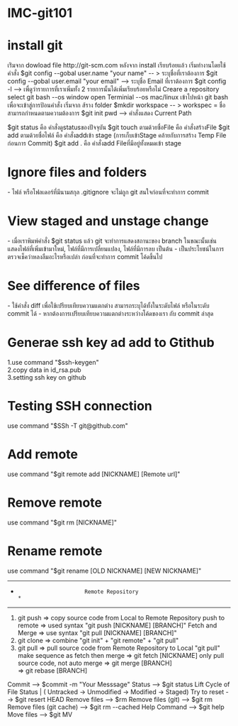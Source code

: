 # IMC-git101
<h1>install git</h1>
เร่ิมจาก dowload   file  http://git-scm.com
หลังจาก install เรียบร้อยแล้ว 
เริ่มทำงานโดยใช้คำสั่ง
$git config --gobal user.name "your name" -- > ระบุชื่อที่เราต้องการ
$git config --gobal user.email "your email" --> ระบุชื่อ Email ที่เราต้องการ
$git config -l --> เพื่ดูว่ารายการที่เราเพิ่มทั้ง 2 รายการนั้นได้เพิ่มเรียบร้อยหรือไม่
Creare a repository
select git bash --os window
open Terminial --os mac/linux
เข้าไปหน้า git bash เพื่อจะเข้าสู่การป้อนคำสั่ง 
เริ่มจาก ส้ราง folder 
$mkdir workspace -- > workspec = ชื่อสามารถกำหนดตามความต้องการ
$git init
pwd  --> คำสั่งแสดง Current Path

﻿$git status คือ คำสั่งดูstatusของปัจจุบัน
$git touch ตามด้วยชื่อFile คือ คำสั่งสร้างFile
$git add ตามด้วยชื่อไฟล์  คือ คำสั่งaddเข้า stage (การเก็บเข้าStage คล้ายกับการสร้าง Temp File ก่อนการ Commit)
$git add . คือ คำสั่งadd Fileที่มีอยู่ทั้งหมดเข้า stage

<h1>Ignore files and folders</h1>
- ไฟล์ หรือโฟลเดอร์ที่มีนามสกุล .gitignore จะไม่ถูก git สนใจก่อนที่จะทำการ commit

<h1>View staged and unstage change</h1>
- เมื่อเราพิมพ์คำสั่ง $git status แล้ว git จะทำการแสดงสถานะของ branch ในขณะนั้นเช่น แสดงไฟล์ที่เพิ่มเข้ามาใหม่, ไฟล์ที่มีการเปลี่ยนแปลง, ไฟล์ที่มีการลบ เป็นต้น
- เป็นประโยชน์ในการตรวจเช็คว่าหลงลืมอะไรหรือเปล่า ก่อนที่จะทำการ commit โค้ดขึ้นไป

<h1>See difference of files</h1>
- ใช้คำสั่ง diff เพื่อใช้เปรียบเทียบความแตกต่าง สามารถระบุได้ทั้งในระดับไฟล์ หรือในระดับ commit ได้
- หากต้องการเปรียบเทียบความแตกต่างระหว่างโค้ดของเรา กับ commit ล่าสุด

<h1>Generae ssh key ad add to Gtithub</h1>
1.use command "$ssh-keygen" <br/>
2.copy data in id_rsa.pub <br/>
3.setting ssh key on github <br/>

<h1>Testing SSH connection</h1>
use command "$SSh -T git@github.com" <br/>

<h1>Add remote</h1>
use command "$git remote add [NICKNAME] [Remote url]" <br/>

<h1>Remove remote</h1>
use command "$git rm [NICKNAME]" <br/>

<h1>Rename remote</h1>
use command "$git rename [OLD NICKNAME] [NEW NICKNAME]" <br/>

******************************************************
*                          Remote Repository                                      *
******************************************************
1) git push => copy source code from Local to Remote Repository
    push to remote => used syntax "git push [NICKNAME] [BRANCH]"
    Fetch and Merge => use syntax "git pull [NICKNAME] [BRANCH]"
2) git clone => combine "git init" + "git remote" + "git pull" 
3) git pull => pull source code from Remote Repository to Local
    "git pull" make sequence as fetch then merge
    => git fetch [NICKNAME] only pull source code, not auto merge
    => git merge [BRANCH]  
	=> git rebase [BRANCH]  

Commit --> $commit -m "Your Messsage"
Status --> $git status
Lift Cycle of File Status | ( Untracked -> Unmodified -> Modified -> Staged)
Try to reset --> $git resert HEAD <file>
Remove files --> $rm <file>
Remove files (git) --> $git rm <file>
Remove files (git cache) --> $git rm --cached <file>
Help Command --> $git help <COMMAND>
Move files --> $git MV <NAME> <NEW NAME>

